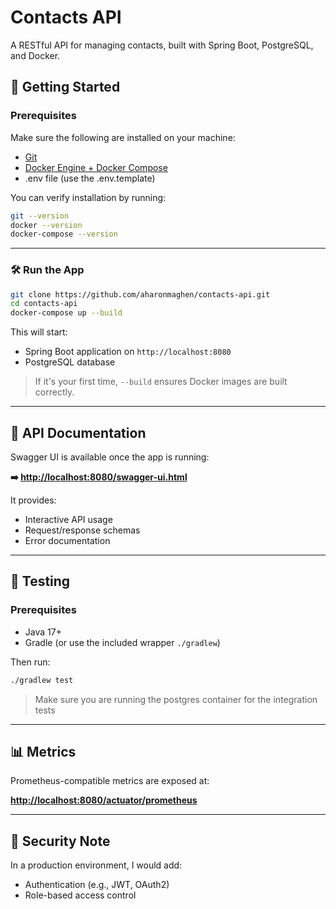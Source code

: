# Contacts API

A RESTful API for managing contacts, built with Spring Boot, PostgreSQL, and Docker.

## 🚀 Getting Started

### Prerequisites

Make sure the following are installed on your machine:

- [Git](https://git-scm.com/downloads)
- [Docker Engine + Docker Compose](https://docs.docker.com/get-docker/)
- .env file (use the .env.template)

You can verify installation by running:

```bash
git --version
docker --version
docker-compose --version
```

---

### 🛠️ Run the App

```bash
git clone https://github.com/aharonmaghen/contacts-api.git
cd contacts-api
docker-compose up --build
```

This will start:
- Spring Boot application on `http://localhost:8080`
- PostgreSQL database

> If it's your first time, `--build` ensures Docker images are built correctly.

---

## 📘 API Documentation

Swagger UI is available once the app is running:

**➡️ [http://localhost:8080/swagger-ui.html](http://localhost:8080/swagger-ui.html)**

It provides:
- Interactive API usage
- Request/response schemas
- Error documentation

---

## 🧪 Testing

### Prerequisites

- Java 17+
- Gradle (or use the included wrapper `./gradlew`)

Then run:

```bash
./gradlew test
```
> Make sure you are running the postgres container for the integration tests
---

## 📊 Metrics

Prometheus-compatible metrics are exposed at:

**[http://localhost:8080/actuator/prometheus](http://localhost:8080/actuator/prometheus)**

---

## 🔐 Security Note

In a production environment, I would add:
- Authentication (e.g., JWT, OAuth2)
- Role-based access control